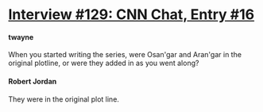 # [Interview #129: CNN Chat, Entry #16](https://www.theoryland.com/intvmain.php?i=129#16)

#### twayne

When you started writing the series, were Osan'gar and Aran'gar in the original plotline, or were they added in as you went along?

#### Robert Jordan

They were in the original plot line.

